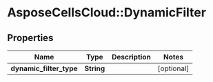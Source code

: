 # AsposeCellsCloud::DynamicFilter

## Properties
Name | Type | Description | Notes
------------ | ------------- | ------------- | -------------
**dynamic_filter_type** | **String** |  | [optional] 


